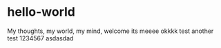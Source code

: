 # hello-world
My thoughts, my world, my mind, 
welcome
its meeee
okkkk
test
another test
1234567
asdasdad